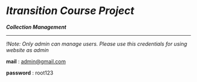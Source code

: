 # _Itransition Course Project_ 
***_Collection Management_***                           
<hr/>

*!Note: Only admin can manage users. Please use this credentials for using website as admin*

**mail** : admin@gmail.com

**password** : root123
